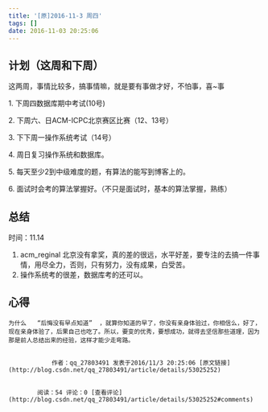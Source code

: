```yaml
---
title: '[原]2016-11-3 周四'
tags: []
date: 2016-11-03 20:25:06
---
```


## 计划（这周和下周）

这两周，事情比较多，搞事情嘛，就是要有事做才好，不怕事，喜~事 

1\. 下周四数据库期中考试(10号) 

2\. 下周六、日ACM-ICPC北京赛区比赛（12、13号） 

3\. 下下周一操作系统考试（14号） 

4\. 周日复习操作系统和数据库。 

5\. 每天至少2到中级难度的题，有算法的能写到博客上的。 

6\. 面试时会考的算法掌握好。（不只是面试时，基本的算法掌握，熟练）

## 总结

时间：11.14

1.  acm_reginal 北京没有拿奖，真的差的很远，水平好差，要专注的去搞一件事情，用尽全力，否则，只有努力，没有成果，白受苦。
2.  操作系统考的很差，数据库考的还可以。

## 心得

    为什么   “后悔没有早点知道”  ，就算你知道的早了，你没有亲身体验过，你相信么，好了，现在亲身体验了，后果自己也吃了。所以，要变的优秀，要想成功，就得去坚信那些道理，因为那是前人总结出来的经验，这样才能少走弯路。

            
                作者：qq_27803491 发表于2016/11/3 20:25:06 [原文链接](http://blog.csdn.net/qq_27803491/article/details/53025252)
            
            
            阅读：54 评论：0 [查看评论](http://blog.csdn.net/qq_27803491/article/details/53025252#comments)
            